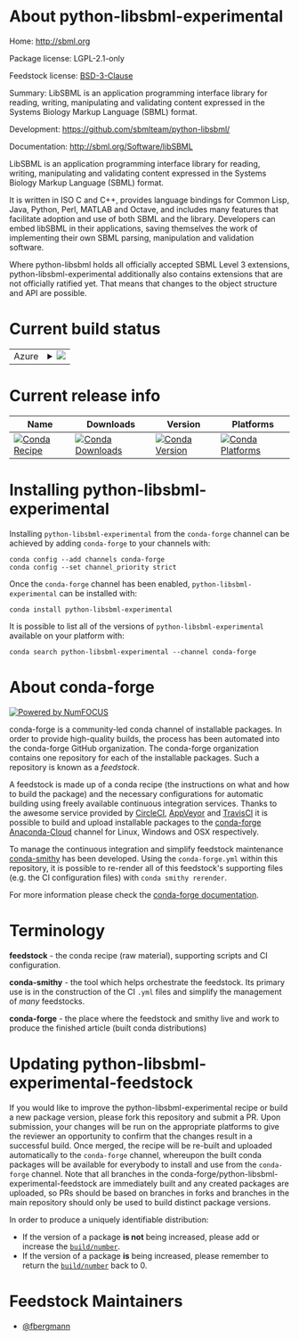 About python-libsbml-experimental
=================================

Home: http://sbml.org

Package license: LGPL-2.1-only

Feedstock license: [BSD-3-Clause](https://github.com/conda-forge/python-libsbml-experimental-feedstock/blob/master/LICENSE.txt)

Summary: LibSBML is an application programming interface library for reading, writing, manipulating and validating content expressed in the Systems Biology Markup Language (SBML) format.

Development: https://github.com/sbmlteam/python-libsbml/

Documentation: http://sbml.org/Software/libSBML

LibSBML is an application programming interface library for
reading, writing, manipulating and validating content
expressed in the Systems Biology Markup Language (SBML)
format.

It is written in ISO C and C++, provides language bindings
for Common Lisp, Java, Python, Perl, MATLAB and Octave, and
includes many features that facilitate adoption and use of
both SBML and the library. Developers can embed libSBML in
their applications, saving themselves the work of
implementing their own SBML parsing, manipulation and
validation software.

Where python-libsbml holds all officially accepted SBML
Level 3 extensions, python-libsbml-experimental
additionally also contains extensions that are not
officially ratified yet. That means that changes to the
object structure and API are possible.


Current build status
====================


<table>
    
  <tr>
    <td>Azure</td>
    <td>
      <details>
        <summary>
          <a href="https://dev.azure.com/conda-forge/feedstock-builds/_build/latest?definitionId=10505&branchName=master">
            <img src="https://dev.azure.com/conda-forge/feedstock-builds/_apis/build/status/python-libsbml-experimental-feedstock?branchName=master">
          </a>
        </summary>
        <table>
          <thead><tr><th>Variant</th><th>Status</th></tr></thead>
          <tbody><tr>
              <td>linux_64_python3.6.____cpython</td>
              <td>
                <a href="https://dev.azure.com/conda-forge/feedstock-builds/_build/latest?definitionId=10505&branchName=master">
                  <img src="https://dev.azure.com/conda-forge/feedstock-builds/_apis/build/status/python-libsbml-experimental-feedstock?branchName=master&jobName=linux&configuration=linux_64_python3.6.____cpython" alt="variant">
                </a>
              </td>
            </tr><tr>
              <td>linux_64_python3.7.____73_pypy</td>
              <td>
                <a href="https://dev.azure.com/conda-forge/feedstock-builds/_build/latest?definitionId=10505&branchName=master">
                  <img src="https://dev.azure.com/conda-forge/feedstock-builds/_apis/build/status/python-libsbml-experimental-feedstock?branchName=master&jobName=linux&configuration=linux_64_python3.7.____73_pypy" alt="variant">
                </a>
              </td>
            </tr><tr>
              <td>linux_64_python3.7.____cpython</td>
              <td>
                <a href="https://dev.azure.com/conda-forge/feedstock-builds/_build/latest?definitionId=10505&branchName=master">
                  <img src="https://dev.azure.com/conda-forge/feedstock-builds/_apis/build/status/python-libsbml-experimental-feedstock?branchName=master&jobName=linux&configuration=linux_64_python3.7.____cpython" alt="variant">
                </a>
              </td>
            </tr><tr>
              <td>linux_64_python3.8.____cpython</td>
              <td>
                <a href="https://dev.azure.com/conda-forge/feedstock-builds/_build/latest?definitionId=10505&branchName=master">
                  <img src="https://dev.azure.com/conda-forge/feedstock-builds/_apis/build/status/python-libsbml-experimental-feedstock?branchName=master&jobName=linux&configuration=linux_64_python3.8.____cpython" alt="variant">
                </a>
              </td>
            </tr><tr>
              <td>linux_64_python3.9.____cpython</td>
              <td>
                <a href="https://dev.azure.com/conda-forge/feedstock-builds/_build/latest?definitionId=10505&branchName=master">
                  <img src="https://dev.azure.com/conda-forge/feedstock-builds/_apis/build/status/python-libsbml-experimental-feedstock?branchName=master&jobName=linux&configuration=linux_64_python3.9.____cpython" alt="variant">
                </a>
              </td>
            </tr><tr>
              <td>osx_64_python3.6.____cpython</td>
              <td>
                <a href="https://dev.azure.com/conda-forge/feedstock-builds/_build/latest?definitionId=10505&branchName=master">
                  <img src="https://dev.azure.com/conda-forge/feedstock-builds/_apis/build/status/python-libsbml-experimental-feedstock?branchName=master&jobName=osx&configuration=osx_64_python3.6.____cpython" alt="variant">
                </a>
              </td>
            </tr><tr>
              <td>osx_64_python3.7.____73_pypy</td>
              <td>
                <a href="https://dev.azure.com/conda-forge/feedstock-builds/_build/latest?definitionId=10505&branchName=master">
                  <img src="https://dev.azure.com/conda-forge/feedstock-builds/_apis/build/status/python-libsbml-experimental-feedstock?branchName=master&jobName=osx&configuration=osx_64_python3.7.____73_pypy" alt="variant">
                </a>
              </td>
            </tr><tr>
              <td>osx_64_python3.7.____cpython</td>
              <td>
                <a href="https://dev.azure.com/conda-forge/feedstock-builds/_build/latest?definitionId=10505&branchName=master">
                  <img src="https://dev.azure.com/conda-forge/feedstock-builds/_apis/build/status/python-libsbml-experimental-feedstock?branchName=master&jobName=osx&configuration=osx_64_python3.7.____cpython" alt="variant">
                </a>
              </td>
            </tr><tr>
              <td>osx_64_python3.8.____cpython</td>
              <td>
                <a href="https://dev.azure.com/conda-forge/feedstock-builds/_build/latest?definitionId=10505&branchName=master">
                  <img src="https://dev.azure.com/conda-forge/feedstock-builds/_apis/build/status/python-libsbml-experimental-feedstock?branchName=master&jobName=osx&configuration=osx_64_python3.8.____cpython" alt="variant">
                </a>
              </td>
            </tr><tr>
              <td>osx_64_python3.9.____cpython</td>
              <td>
                <a href="https://dev.azure.com/conda-forge/feedstock-builds/_build/latest?definitionId=10505&branchName=master">
                  <img src="https://dev.azure.com/conda-forge/feedstock-builds/_apis/build/status/python-libsbml-experimental-feedstock?branchName=master&jobName=osx&configuration=osx_64_python3.9.____cpython" alt="variant">
                </a>
              </td>
            </tr><tr>
              <td>win_64_python3.6.____cpython</td>
              <td>
                <a href="https://dev.azure.com/conda-forge/feedstock-builds/_build/latest?definitionId=10505&branchName=master">
                  <img src="https://dev.azure.com/conda-forge/feedstock-builds/_apis/build/status/python-libsbml-experimental-feedstock?branchName=master&jobName=win&configuration=win_64_python3.6.____cpython" alt="variant">
                </a>
              </td>
            </tr><tr>
              <td>win_64_python3.7.____73_pypy</td>
              <td>
                <a href="https://dev.azure.com/conda-forge/feedstock-builds/_build/latest?definitionId=10505&branchName=master">
                  <img src="https://dev.azure.com/conda-forge/feedstock-builds/_apis/build/status/python-libsbml-experimental-feedstock?branchName=master&jobName=win&configuration=win_64_python3.7.____73_pypy" alt="variant">
                </a>
              </td>
            </tr><tr>
              <td>win_64_python3.7.____cpython</td>
              <td>
                <a href="https://dev.azure.com/conda-forge/feedstock-builds/_build/latest?definitionId=10505&branchName=master">
                  <img src="https://dev.azure.com/conda-forge/feedstock-builds/_apis/build/status/python-libsbml-experimental-feedstock?branchName=master&jobName=win&configuration=win_64_python3.7.____cpython" alt="variant">
                </a>
              </td>
            </tr><tr>
              <td>win_64_python3.8.____cpython</td>
              <td>
                <a href="https://dev.azure.com/conda-forge/feedstock-builds/_build/latest?definitionId=10505&branchName=master">
                  <img src="https://dev.azure.com/conda-forge/feedstock-builds/_apis/build/status/python-libsbml-experimental-feedstock?branchName=master&jobName=win&configuration=win_64_python3.8.____cpython" alt="variant">
                </a>
              </td>
            </tr><tr>
              <td>win_64_python3.9.____cpython</td>
              <td>
                <a href="https://dev.azure.com/conda-forge/feedstock-builds/_build/latest?definitionId=10505&branchName=master">
                  <img src="https://dev.azure.com/conda-forge/feedstock-builds/_apis/build/status/python-libsbml-experimental-feedstock?branchName=master&jobName=win&configuration=win_64_python3.9.____cpython" alt="variant">
                </a>
              </td>
            </tr>
          </tbody>
        </table>
      </details>
    </td>
  </tr>
</table>

Current release info
====================

| Name | Downloads | Version | Platforms |
| --- | --- | --- | --- |
| [![Conda Recipe](https://img.shields.io/badge/recipe-python--libsbml--experimental-green.svg)](https://anaconda.org/conda-forge/python-libsbml-experimental) | [![Conda Downloads](https://img.shields.io/conda/dn/conda-forge/python-libsbml-experimental.svg)](https://anaconda.org/conda-forge/python-libsbml-experimental) | [![Conda Version](https://img.shields.io/conda/vn/conda-forge/python-libsbml-experimental.svg)](https://anaconda.org/conda-forge/python-libsbml-experimental) | [![Conda Platforms](https://img.shields.io/conda/pn/conda-forge/python-libsbml-experimental.svg)](https://anaconda.org/conda-forge/python-libsbml-experimental) |

Installing python-libsbml-experimental
======================================

Installing `python-libsbml-experimental` from the `conda-forge` channel can be achieved by adding `conda-forge` to your channels with:

```
conda config --add channels conda-forge
conda config --set channel_priority strict
```

Once the `conda-forge` channel has been enabled, `python-libsbml-experimental` can be installed with:

```
conda install python-libsbml-experimental
```

It is possible to list all of the versions of `python-libsbml-experimental` available on your platform with:

```
conda search python-libsbml-experimental --channel conda-forge
```


About conda-forge
=================

[![Powered by NumFOCUS](https://img.shields.io/badge/powered%20by-NumFOCUS-orange.svg?style=flat&colorA=E1523D&colorB=007D8A)](http://numfocus.org)

conda-forge is a community-led conda channel of installable packages.
In order to provide high-quality builds, the process has been automated into the
conda-forge GitHub organization. The conda-forge organization contains one repository
for each of the installable packages. Such a repository is known as a *feedstock*.

A feedstock is made up of a conda recipe (the instructions on what and how to build
the package) and the necessary configurations for automatic building using freely
available continuous integration services. Thanks to the awesome service provided by
[CircleCI](https://circleci.com/), [AppVeyor](https://www.appveyor.com/)
and [TravisCI](https://travis-ci.com/) it is possible to build and upload installable
packages to the [conda-forge](https://anaconda.org/conda-forge)
[Anaconda-Cloud](https://anaconda.org/) channel for Linux, Windows and OSX respectively.

To manage the continuous integration and simplify feedstock maintenance
[conda-smithy](https://github.com/conda-forge/conda-smithy) has been developed.
Using the ``conda-forge.yml`` within this repository, it is possible to re-render all of
this feedstock's supporting files (e.g. the CI configuration files) with ``conda smithy rerender``.

For more information please check the [conda-forge documentation](https://conda-forge.org/docs/).

Terminology
===========

**feedstock** - the conda recipe (raw material), supporting scripts and CI configuration.

**conda-smithy** - the tool which helps orchestrate the feedstock.
                   Its primary use is in the construction of the CI ``.yml`` files
                   and simplify the management of *many* feedstocks.

**conda-forge** - the place where the feedstock and smithy live and work to
                  produce the finished article (built conda distributions)


Updating python-libsbml-experimental-feedstock
==============================================

If you would like to improve the python-libsbml-experimental recipe or build a new
package version, please fork this repository and submit a PR. Upon submission,
your changes will be run on the appropriate platforms to give the reviewer an
opportunity to confirm that the changes result in a successful build. Once
merged, the recipe will be re-built and uploaded automatically to the
`conda-forge` channel, whereupon the built conda packages will be available for
everybody to install and use from the `conda-forge` channel.
Note that all branches in the conda-forge/python-libsbml-experimental-feedstock are
immediately built and any created packages are uploaded, so PRs should be based
on branches in forks and branches in the main repository should only be used to
build distinct package versions.

In order to produce a uniquely identifiable distribution:
 * If the version of a package **is not** being increased, please add or increase
   the [``build/number``](https://docs.conda.io/projects/conda-build/en/latest/resources/define-metadata.html#build-number-and-string).
 * If the version of a package **is** being increased, please remember to return
   the [``build/number``](https://docs.conda.io/projects/conda-build/en/latest/resources/define-metadata.html#build-number-and-string)
   back to 0.

Feedstock Maintainers
=====================

* [@fbergmann](https://github.com/fbergmann/)

